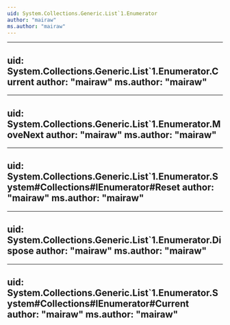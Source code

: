 ```yaml
---
uid: System.Collections.Generic.List`1.Enumerator
author: "mairaw"
ms.author: "mairaw"
---
```


---
uid: System.Collections.Generic.List`1.Enumerator.Current
author: "mairaw"
ms.author: "mairaw"
---

---
uid: System.Collections.Generic.List`1.Enumerator.MoveNext
author: "mairaw"
ms.author: "mairaw"
---

---
uid: System.Collections.Generic.List`1.Enumerator.System#Collections#IEnumerator#Reset
author: "mairaw"
ms.author: "mairaw"
---

---
uid: System.Collections.Generic.List`1.Enumerator.Dispose
author: "mairaw"
ms.author: "mairaw"
---

---
uid: System.Collections.Generic.List`1.Enumerator.System#Collections#IEnumerator#Current
author: "mairaw"
ms.author: "mairaw"
---
